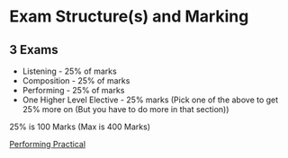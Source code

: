 # Exam Structure(s) and Marking

## 3 Exams

- Listening - 25% of marks
- Composition - 25% of marks
- Performing - 25% of marks
- One Higher Level Elective - 25% marks (Pick one of the above to get 25% more on (But you have to do more in that section))

25% is 100 Marks
(Max is 400 Marks)

[Performing Practical](performing-practical.md)